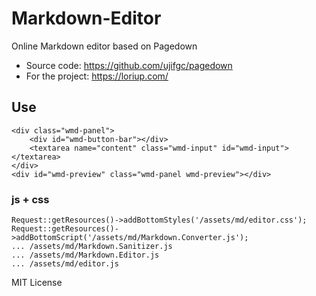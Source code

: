 #   Markdown-Editor

Online Markdown editor based on Pagedown 

*   Source code: https://github.com/ujifgc/pagedown
*   For the project: https://loriup.com/

## Use 

```
<div class="wmd-panel">
    <div id="wmd-button-bar"></div>
    <textarea name="content" class="wmd-input" id="wmd-input"></textarea>
</div>
<div id="wmd-preview" class="wmd-panel wmd-preview"></div>
```

### js + css
```
Request::getResources()->addBottomStyles('/assets/md/editor.css');  
Request::getResources()->addBottomScript('/assets/md/Markdown.Converter.js'); 
... /assets/md/Markdown.Sanitizer.js
... /assets/md/Markdown.Editor.js
... /assets/md/editor.js
```

MIT License
